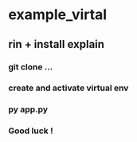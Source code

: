 # example_virtal

## rin + install explain

### git clone ...
### create and activate virtual env
### py app.py

### Good luck !